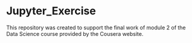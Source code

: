 # Jupyter_Exercise
This repository was created to support the final work of module 2 of the Data Science course provided by the Cousera website.
